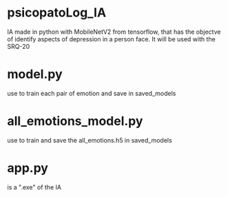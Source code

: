 # psicopatoLog_IA

IA made in python with MobileNetV2 from tensorflow, that has the objectve of identify aspects of depression in a person face.
It will be used with the SRQ-20

# model.py

use to train each pair of emotion and save in saved_models

# all_emotions_model.py

use to train and save the all_emotions.h5 in saved_models

# app.py

is a ".exe" of the IA
